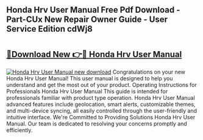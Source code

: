 ## Honda Hrv User Manual Free Pdf Download - Part-CUx New Repair Owner Guide - User Service Edition cdWj8

# <h2><a href="http://cf16247.oget.top/?id=Honda+Hrv+User+Manual">🔗Download New 👉🔴 Honda Hrv User Manual</a></h2>

[![Honda Hrv User Manual new download](https://i.imgur.com/5g1atiW.png)](http://cf16247.oget.top/?id=Honda+Hrv+User+Manual)
Congratulations on your new Honda Hrv User Manual! This user manual is designed to help you understand and get the most out of your product. Operating Instructions for Professionals Honda Hrv User Manual This guide is intended for professionals familiar with product type operation. Honda Hrv User Manual advanced features include geolocation, smart alerts, customizable themes, and multi-device syncing, all easily controlled through the user-friendly and intuitive interface. We're Committed to Providing Solutions Honda Hrv User Manual. Our team is dedicated to resolving your concerns promptly and efficiently.
